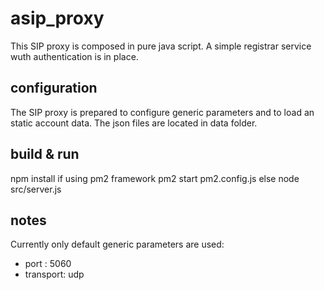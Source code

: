 # asip_proxy
This SIP proxy is composed in pure java script. A simple registrar service wuth authentication is in place.
## configuration
The SIP proxy is prepared to configure generic parameters and to load an static account data. The json files
are located in data folder.
## build & run
  npm install
if using pm2 framework 
  pm2 start pm2.config.js
else
  node src/server.js
## notes
Currently only default generic parameters are used:
- port     : 5060
- transport: udp
